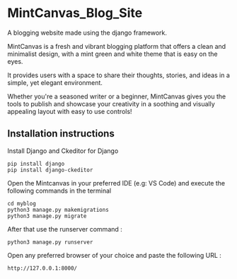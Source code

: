 # MintCanvas_Blog_Site
A blogging website made using the django framework.

MintCanvas is a fresh and vibrant blogging platform that offers a clean and minimalist design, with a mint green and white theme that is easy on the eyes.

It provides users with a space to share their thoughts, stories, and ideas in a simple, yet elegant environment. 

Whether you're a seasoned writer or a beginner, MintCanvas gives you the tools to publish and showcase your creativity in a soothing and visually appealing layout with easy to use controls!

## Installation instructions
Install Django and Ckeditor for Django

    pip install django
    pip install django-ckeditor

Open the Mintcanvas in your preferred IDE (e.g: VS Code) and execute the following commands in the terminal

    cd myblog
    python3 manage.py makemigrations
    python3 manage.py migrate

After that use the runserver command :

    python3 manage.py runserver

Open any preferred browser of your choice and paste the following URL :

    http://127.0.0.1:8000/
    
